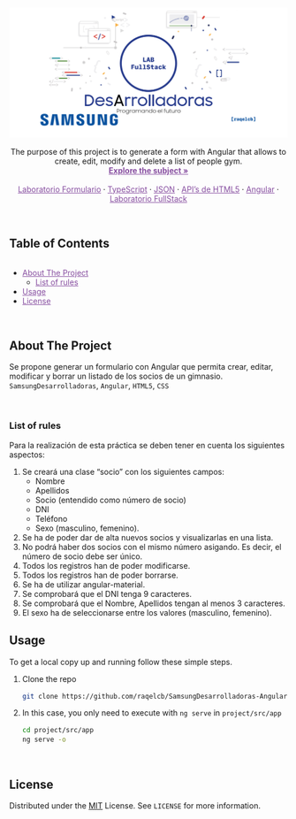 <!-- PROJECT LOGO -->
<br />
<p align="center">
  <a href="https://www.europe-samsung.com/smsdev/Noticias/Detalle/adentrate_en_el_mundo_de_la_programacion_con_la_nueva_edicion_del_programa_formativo_samsung_desarrolladoras/174b17f7-e14e-447f-9524-7f55f414a0f5">
    <img src="images/Lab_FullStack_Cover.png" alt="Angular_Cover">
  </a>

  <p align="center">
    The purpose of this project is to generate a form with Angular that allows to create, edit, modify and delete a list of people gym.
    <br />
    <a style="color:#874EA0" href="https://github.com/raqelcb/SamsungDesArrolladoras-Angular/blob/main/EnunciadoLab.pdf"><strong>Explore the subject »</strong></a>
    <br />
    <br />
    <a style="color:#874EA0" href="https://github.com/raqelcb/SamsungDesArrolladoras-Lab_form">Laboratorio Formulario</a>
    ·
    <a style="color:#874EA0" href="https://github.com/raqelcb/SamsungDesArrolladoras-TypeScript">TypeScript</a>
    ·
    <a style="color:#874EA0" href="https://github.com/raqelcb/SamsungDesArrolladoras-JSON">JSON</a>
    ·
    <a style="color:#874EA0" href="https://github.com/raqelcb/SamsungDesArrolladoras-API_HTML">API’s de HTML5</a>
     ·
    <a style="color:#874EA0" href="https://github.com/raqelcb/SamsungDesArrolladoras-Angular">Angular</a>
     ·
    <a style="color:#874EA0" href="https://github.com/raqelcb/SamsungDesArrolladoras-Lab_FullStack">Laboratorio FullStack</a>
  </p>
</p>
<br>
<!-- TABLE OF CONTENTS -->
<!-- <details open="open"> -->
  <summary><h2 style="display: inline-block">Table of Contents</h2></summary>
  <ul>
    <li>
      <a style="color:#874EA0" href="#about-the-project">About The Project</a>
      <ul>
        <!-- <li><a style="color:#874EA0" href="#parts-of-the-project">Parts of the project</a></li> -->
        <li><a style="color:#874EA0" href="#list-of-rules">List of rules</a></li>
      </ul>
    </li>
    <li>
      <a style="color:#874EA0" href="#usage">Usage</a>
    </li>
    <li><a style="color:#874EA0" href="#license">License</a></li>
  </ul>
</details>

<br>

<!-- ABOUT THE PROJECT -->
## About The Project

Se propone generar un formulario con Angular que permita crear, editar, modificar y borrar un listado de los socios de un gimnasio.
`SamsungDesarrolladoras`, `Angular`, `HTML5`, `CSS`
<!-- <br>

### Parts of the project

* [X] **Rules:** xxxx
* [X] **Checker:** xxxx -->

<br>

### List of rules
Para la realización de esta práctica se deben tener en cuenta los siguientes aspectos:

1. Se creará una clase “socio” con los siguientes campos:
	* Nombre
	* Apellidos
	* Socio (entendido como número de socio)
	* DNI
	* Teléfono
	* Sexo (masculino, femenino).
2. Se ha de poder dar de alta nuevos socios y visualizarlas en una lista.
3. No podrá haber dos socios con el mismo número asigando. Es decir, el número de socio debe ser único.
4. Todos los registros han de poder modificarse.
5. Todos los registros han de poder borrarse.
6. Se ha de utilizar angular-material.
7. Se comprobará que el DNI tenga 9 caracteres.
8. Se comprobará que el Nombre, Apellidos tengan al menos 3 caracteres.
9. El sexo ha de seleccionarse entre los valores (masculino, femenino).

<!-- INSTALLATION -->
## Usage

To get a local copy up and running follow these simple steps.


1. Clone the repo
   ```sh
   git clone https://github.com/raqelcb/SamsungDesarrolladoras-Angular.git
   ```
2. In this case, you only need to execute with `ng serve` in `project/src/app`
	```sh
   cd project/src/app
   ng serve -o
   ```
<br>

<!-- LICENSE -->
## License

Distributed under the
[MIT](https://choosealicense.com/licenses/mit/) License. See `LICENSE` for more information.

<br>
